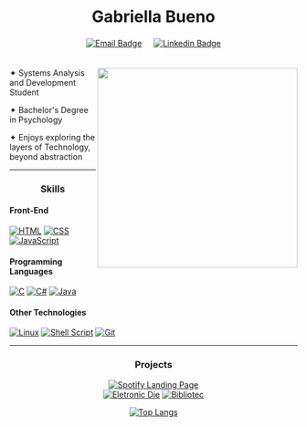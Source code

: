 
<div align="center">

# Gabriella Bueno  

[![Email Badge](https://img.shields.io/badge/MAIL-402D5C?style=social&logo=microsoft-outlook&logoColor=purple)](mailto:gabriellacbueno@outlook.com) 
ㅤ [![Linkedin Badge](https://img.shields.io/badge/CONECT-402D5C?style=social&logo=Linkedin&logoColor=blue)](https://www.linkedin.com/in/gabriella-c-bueno)  
ㅤㅤㅤㅤㅤ ㅤㅤㅤㅤㅤ  ㅤㅤ

</div>

<a href="https://github.com/gabriellabueno">
 <img src="https://64.media.tumblr.com/32ab172f67f905f84204592c8a705e9d/tumblr_n72ytbDFFE1qza1qzo1_500.gif" min-width="350px" max-width="350px" width="350" align="right">
</a>
 
✦ Systems Analysis and Development Student  
  
✦ Bachelor's Degree in Psychology  

✦ Enjoys exploring the layers of Technology, beyond abstraction  



<div align="center">

---

### Skills

</div>

#### Front-End

[![HTML](https://img.shields.io/badge/HTML-C71D23?style=for-the-badge&logo=html5&logoColor=white)](https://html.spec.whatwg.org) 
[![CSS](https://img.shields.io/badge/CSS-003791?style=for-the-badge&logo=css3&logoColor=white)](https://www.w3.org/TR/css3-roadmap/) 
[![JavaScript](https://img.shields.io/badge/JavaScript-FCC624?style=for-the-badge&logo=javascript&logoColor=323330&)](https://ecma-international.org/publications-and-standards/standards/ecma-262/)

#### Programming Languages  

[![C](https://img.shields.io/badge/Language-2d2e30?style=for-the-badge&logo=C&logoColor=white)](https://www.open-std.org/jtc1/sc22/wg14/) 
[![C#](https://img.shields.io/badge/%23-632CA6?style=for-the-badge&logo=c&logoColor=white)](https://dotnet.microsoft.com/pt-br/languages/csharp)
[![Java](https://img.shields.io/badge/Java-%23ED8B00?style=for-the-badge&logo=coffeescript&logoColor=white&)](https://www.java.com/pt-BR/)

#### Other Technologies  

[![Linux](https://img.shields.io/badge/Linux-black?style=for-the-badge&logo=linux&logoColor=white)](https://www.linuxfoundation.org/) 
[![Shell Script](https://img.shields.io/badge/Shell_Script-1A2C34?style=for-the-badge&logo=gnu-bash&logoColor=white)](https://www.gnu.org/software/bash/)
[![Git](https://img.shields.io/badge/git-%23fc4c2c.svg?style=for-the-badge&logo=git&logoColor=white)](https://git-scm.com/)  

<div align="center">

---
 
### Projects

[![Spotify Landing Page](https://github-readme-stats.vercel.app/api/pin/?username=gabriellabueno&repo=spotify-home&theme=tokyonight)](https://github.com/gabriellabueno/spotify-imersao-alura/?tab=readme-ov-file#headphones-purple-spotify)   
[![Eletronic Die](https://github-readme-stats.vercel.app/api/pin/?username=gabriellabueno&repo=electronic-die&theme=tokyonight)](https://github.com/gabriellabueno/electronic-die/blob/main/English-Translation.md)
[![Bibliotec](https://github-readme-stats.vercel.app/api/pin/?username=g-Barsani&repo=Bibliotec&theme=tokyonight)](https://github.com/g-Barsani/Bibliotec/blob/main/README.md)

[![Top Langs](https://github-readme-stats.vercel.app/api/top-langs/?username=gabriellabueno&layout=donut&theme=tokyonight)](https://github.com/gabriellabueno/github-readme-stats)

